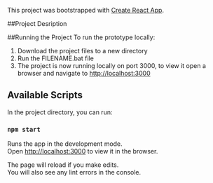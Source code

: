 This project was bootstrapped with [Create React App](https://github.com/facebook/create-react-app).

##Project Desription

##Running the Project
To run the prototype locally:

1. Download the project files to a new directory
2. Run the FILENAME.bat file
3. The project is now running locally on port 3000, to view it open a browser and navigate to [http://localhost:3000](http://localhost:3000)

## Available Scripts

In the project directory, you can run:

### `npm start`

Runs the app in the development mode.<br>
Open [http://localhost:3000](http://localhost:3000) to view it in the browser.

The page will reload if you make edits.<br>
You will also see any lint errors in the console.